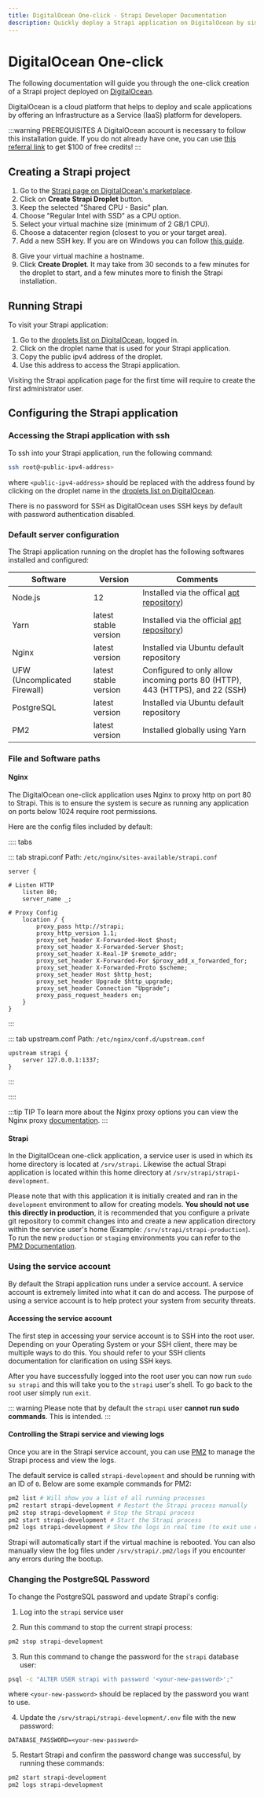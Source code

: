 ```yaml
---
title: DigitalOcean One-click - Strapi Developer Documentation
description: Quickly deploy a Strapi application on DigitalOcean by simply using their One-click button.
---
```


# DigitalOcean One-click

The following documentation will guide you through the one-click creation of a Strapi project deployed on  [DigitalOcean](https://www.digitalocean.com/).

DigitalOcean is a cloud platform that helps to deploy and scale applications by offering an Infrastructure as a Service (IaaS) platform for developers.
<!-- TODO check wording with Chris Sev? -->

<!-- TODO: Temporarily commented 👇 Check if we did the same for other 1-clicks, ask Mégane's opinion — remove it for consistency? -->
<!-- You can find the image generation [source code](https://github.com/strapi/one-click-deploy/tree/master/digital-ocean) on Strapi's GitHub for more information. -->

:::warning PREREQUISITES
A DigitalOcean account is necessary to follow this installation guide. If you do not already have one, you can use [this referral link](https://try.digitalocean.com/strapi/) to get \$100 of free credits!
:::
## Creating a Strapi project

1. Go to the [Strapi page on DigitalOcean's marketplace](https://marketplace.digitalocean.com/apps/strapi).
2. Click on **Create Strapi Droplet** button.
3. Keep the selected "Shared CPU - Basic" plan.
4. Choose "Regular Intel with SSD" as a CPU option.
5. Select your virtual machine size (minimum of 2 GB/1 CPU).
6. Choose a datacenter region (closest to you or your target area).
7. Add a new SSH key. If you are on Windows you can follow [this guide](https://www.digitalocean.com/docs/droplets/how-to/add-ssh-keys/create-with-putty/).
<!-- TODO: check with Derrick and JS if instructions are displayed like they were for me. If yes, we can remove the sentence. -->
8. Give your virtual machine a hostname.
9. Click **Create Droplet**. It may take from 30 seconds to a few minutes for the droplet to start, and a few minutes more to finish the Strapi installation.

## Running Strapi

To visit your Strapi application:

1. Go to the [droplets list on DigitalOcean](https://cloud.digitalocean.com/droplets), logged in.
2. Click on the droplet name that is used for your Strapi application.
3. Copy the public ipv4 address of the droplet.
4. Use this address to access the Strapi application.

<!-- TODO: Check this 👇 - We didn't mention this in other guides. Is it specific to DigitalOcean, or should we simply remove it? -->
Visiting the Strapi application page for the first time will require to create the first administrator user.

## Configuring the Strapi application

### Accessing the Strapi application with ssh

To ssh into your Strapi application, run the following command:

```bash
ssh root@<public-ipv4-address>
```

where `<public-ipv4-address>` should be replaced with the address found by clicking on the droplet name in the [droplets list on DigitalOcean](https://cloud.digitalocean.com/droplets).

There is no password for SSH as DigitalOcean uses SSH keys by default with password authentication disabled.
<!-- TODO: Re-test and/or ask Derrick — Tested with a newly created public SSH key added to DO during droplet creation, and I've been denied access. -->

### Default server configuration

The Strapi application running on the droplet has the following softwares installed and configured:

|  Software      |    Version            |   Comments     |
|----------------|-----------------------|----------------|
| Node.js        | 12                    | Installed via the offical [apt repository](https://github.com/nodesource/distributions/blob/master/README.md#installation-instructions)) |
| Yarn           | latest stable version | Installed via the official [apt repository](https://classic.yarnpkg.com/en/docs/install/#debian-stable))                                 |
| Nginx          | latest version        | Installed via Ubuntu default repository                                                                                                  |
| UFW (Uncomplicated Firewall)           | latest stable version | Configured to only allow incoming ports 80 (HTTP), 443 (HTTPS), and 22 (SSH)                                    |
| PostgreSQL     | latest version        | Installed via Ubuntu default repository                                                                                                  |
| PM2            | latest version        | Installed globally using Yarn                                                                                                            |

### File and Software paths

#### Nginx

The DigitalOcean one-click application uses Nginx to proxy http on port 80 to Strapi. This is to ensure the system is secure as running any application on ports below 1024 require root permissions.

Here are the config files included by default:

:::: tabs

::: tab strapi.conf
Path: `/etc/nginx/sites-available/strapi.conf`

```
server {

# Listen HTTP
    listen 80;
    server_name _;

# Proxy Config
    location / {
        proxy_pass http://strapi;
        proxy_http_version 1.1;
        proxy_set_header X-Forwarded-Host $host;
        proxy_set_header X-Forwarded-Server $host;
        proxy_set_header X-Real-IP $remote_addr;
        proxy_set_header X-Forwarded-For $proxy_add_x_forwarded_for;
        proxy_set_header X-Forwarded-Proto $scheme;
        proxy_set_header Host $http_host;
        proxy_set_header Upgrade $http_upgrade;
        proxy_set_header Connection "Upgrade";
        proxy_pass_request_headers on;
    }
}
```

:::

::: tab upstream.conf
Path: `/etc/nginx/conf.d/upstream.conf`

```
upstream strapi {
    server 127.0.0.1:1337;
}
```

:::

::::

:::tip TIP
To learn more about the Nginx proxy options you can view the Nginx proxy [documentation](http://nginx.org/en/docs/http/ngx_http_proxy_module.html).
:::

#### Strapi

In the DigitalOcean one-click application, a service user is used in which its home directory is located at `/srv/strapi`. Likewise the actual Strapi application is located within this home directory at `/srv/strapi/strapi-development`.

Please note that with this application it is initially created and ran in the `development` environment to allow for creating models. **You should not use this directly in production**, it is recommended that you configure a private git repository to commit changes into and create a new application directory within the service user's home (Example: `/srv/strapi/strapi-production`). To run the new `production` or `staging` environments you can refer to the [PM2 Documentation](https://pm2.keymetrics.io/docs/usage/quick-start/#managing-processes).

### Using the service account

By default the Strapi application runs under a service account. A service account is extremely limited into what it can do and access. The purpose of using a service account is to help protect your system from security threats.

#### Accessing the service account

The first step in accessing your service account is to SSH into the root user. Depending on your Operating System or your SSH client, there may be multiple ways to do this. You should refer to your SSH clients documentation for clarification on using SSH keys.

After you have successfully logged into the root user you can now run `sudo su strapi` and this will take you to the `strapi` user's shell. To go back to the root user simply run `exit`.

::: warning
Please note that by default the `strapi` user **cannot run sudo commands**. This is intended.
:::

#### Controlling the Strapi service and viewing logs

Once you are in the Strapi service account, you can use [PM2](https://pm2.keymetrics.io/docs/usage/quick-start/#managing-processes) to manage the Strapi process and view the logs.

The default service is called `strapi-development` and should be running with an ID of `0`. Below are some example commands for PM2:

```bash
pm2 list # Will show you a list of all running processes
pm2 restart strapi-development # Restart the Strapi process manually
pm2 stop strapi-development # Stop the Strapi process
pm2 start strapi-development # Start the Strapi process
pm2 logs strapi-development # Show the logs in real time (to exit use ctrl +c)
```

Strapi will automatically start if the virtual machine is rebooted. You can also manually view the log files under `/srv/strapi/.pm2/logs` if you encounter any errors during the bootup.

### Changing the PostgreSQL Password

To change the PostgreSQL password and update Strapi's config:

1. Log into the `strapi` service user
<!-- TODO: ask Derrick or Jim how to do this ⬆️ -->
2. Run this command to stop the current strapi process:
```bash
pm2 stop strapi-development
```
3. Run this command to change the password for the `strapi` database user:
```bash
psql -c "ALTER USER strapi with password '<your-new-password>';"
```
where `<your-new-password>` should be replaced by the password you want to use.
<!-- TODO: check with Derrick or Jim if we need quotes -->
<!-- ? should the command be `ALTER USER strapi with password 'Az123456'` or `ALTER USER strapi with password Az123456` -->

4. Update the `/srv/strapi/strapi-development/.env` file with the new password:

```
DATABASE_PASSWORD=<your-new-password>
```

5. Restart Strapi and confirm the password change was successful, by running these commands:

```bash
pm2 start strapi-development
pm2 logs strapi-development
```

